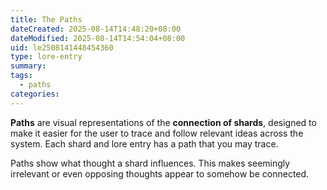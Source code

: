 ```yaml
---
title: The Paths
dateCreated: 2025-08-14T14:48:20+08:00
dateModified: 2025-08-14T14:54:04+08:00
uid: le2508141448454360
type: lore-entry
summary: 
tags:
  - paths
categories:
---
```

**Paths** are visual representations of the **connection of shards**, designed to make it easier for the user to trace and follow relevant ideas across the system. Each shard and lore entry has a path that you may trace.

Paths show what thought a shard influences. This makes seemingly irrelevant or even opposing thoughts appear to somehow be connected.
